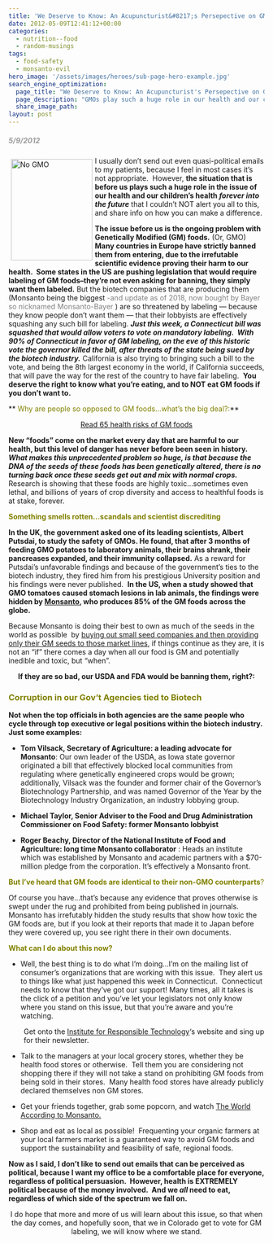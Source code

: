 ```yaml
---
title: 'We Deserve to Know: An Acupuncturist&#8217;s Persepective on GM Foods'
date: 2012-05-09T12:41:12+00:00
categories:
  - nutrition--food
  - random-musings
tags:
  - food-safety
  - monsanto-evil
hero_image: '/assets/images/heroes/sub-page-hero-example.jpg'
search_engine_optimization:
  page_title: "We Deserve to Know: An Acupuncturist's Persepective on GM Foods"
  page_description: "GMOs play such a huge role in our health and our children's health forever into the future, that as an acupuncturist, I can't stay quiet about this."
  share_image_path:
layout: post
---
```

<h5 style="text-align: left;">
  <span style="color: #999999;">5/9/2012</span>
</h5>

<p style="text-align: left;">
  <img src="https://origin.ih.constantcontact.com/fs085/1102844965003/img/109.jpg" alt="No GMO" width="160" height="199" align="left" border="0" hspace="5" vspace="5" />I usually don&#8217;t send out even quasi-political emails to my patients, because I feel in most cases it&#8217;s not appropriate.  However, <strong>the situation that is before us plays such a huge role in the issue of our health and our children&#8217;s health <em>forever into the future</em></strong> that I couldn&#8217;t NOT alert you all to this, and share info on how you can make a difference.
</p>

**The issue before us is the ongoing problem with Genetically Modified (GM) foods.** (Or, GMO) **Many countries in Europe have strictly banned them from entering, due to the irrefutable scientific evidence proving their harm to our health.  Some states in the US are pushing legislation that would require labeling of GM foods&#8211;they&#8217;re not even asking for banning, they simply want them labeled.** But the biotech companies that are producing them (Monsanto being the biggest <span style="color: #808080;">-and update as of 2018, now bought by Bayer so nicknamed Monsanto-Bayer </span>) are so threatened by labeling &#8212; because they know people don&#8217;t want them &#8212; that their lobbyists are effectively squashing any such bill for labeling. **_Just this week, a Connecticut bill was squashed that would allow voters to vote on mandatory labeling.  With 90% of Connecticut in favor of GM labeling, on the eve of this historic vote the governor killed the bill, after threats of the state being sued by the biotech industry._** California is also trying to bringing such a bill to the vote, and being the 8th largest economy in the world, if California succeeds, that will pave the way for the rest of the country to have fair labeling.  **You deserve the right to know what you&#8217;re eating, and to NOT eat GM foods if you don&#8217;t want to.**

** <span style="color: #808000;">Why are people so opposed to GM foods&#8230;what&#8217;s the big deal?:</span>** 

<p style="text-align: center;">
  <a href="https://responsibletechnology.org/gmo-education/65-health-risks-of-gm-foods/" target="_blank" rel="noopener">Read 65 health risks of GM foods</a>
</p>

<div>
</div>

<div>
  <strong>New &#8220;foods&#8221; come on the market every day that are harmful to our health, but this level of danger has never before been seen in history.  <em>What makes this unprecedented problem so huge, is that because the DNA of the seeds of these foods has been genetically altered, there is no turning back once these seeds get out and mix with normal crops.</em></strong> Research is showing that these foods are highly toxic&#8230;sometimes even lethal, and billions of years of crop diversity and access to healthful foods is at stake, forever.
</div>

<span style="color: #808000;"><strong>Something smells rotten&#8230;scandals and scientist discrediting<br /> </strong></span>

**In the UK, the government asked one of its leading scientists, Albert Putsdai, to study the safety of GMOs. He found, that after 3 months of feeding GMO potatoes to laboratory animals, their brains shrank, their pancreases expanded, and their immunity collapsed.** As a reward for Putsdai&#8217;s unfavorable findings and because of the government&#8217;s ties to the biotech industry, they fired him from his prestigious University position and his findings were never published.  **In the US, when a study showed that GMO tomatoes caused stomach lesions in lab animals, the findings were hidden by <a href="https://www.globalresearch.ca/the-complete-history-of-monsanto-the-worlds-most-evil-corporation/5387964" target="_blank" rel="noopener">Monsanto</a>, who produces 85% of the GM foods across the globe.**

Because Monsanto is doing their best to own as much of the seeds in the world as possible  by <a href="http://r20.rs6.net/tn.jsp?e=001dBFT-wSwqAE2e2RI2R6VrE8uVSuDzvp7Z4Cu_PTrkiQYI97t7Lr9MwcK4Lc-XNI6Vc8dRhOjFzauYZWVNx_Nb2tvFdEeLxBtJGPSzJExfsF4fANM3Jd0lPI2ZN2LkgVZHPikLDZv4Rw=" target="_blank" rel="noopener">buying out small seed companies and then providing only their GM seeds to those market lines</a>, if things continue as they are, it is not an &#8220;if&#8221; there comes a day when all our food is GM and potentially inedible and toxic, but &#8220;when&#8221;.

<p style="text-align: center;">
  <strong>If they are so bad, our USDA and FDA would be banning them, right?:</strong>
</p>

### 

### <span style="color: #808000;"><strong>Corruption in our Gov&#8217;t Agencies tied to Biotech</strong></span>

<div>
  <strong>Not when the top officials in both agencies are the same people who cycle through top executive or legal positions within the biotech industry.  Just some examples:<br /> </strong></p> 
  
  <ul>
    <li>
      <strong>Tom Vilsack, </strong><strong>Secretary of Agriculture</strong><strong>: a leading advocate for Monsanto</strong>: Our own leader of the USDA, as Iowa state governor originated a bill that effectively blocked local communities from regulating where genetically engineered crops would be grown; additionally, Vilsack was the founder and former chair of the Governor&#8217;s Biotechnology Partnership, and was named Governor of the Year by the <a>Biotechnology Industry Organization</a>, an industry <a>lobbying</a> group.
    </li>
  </ul>
</div>

  * **<a>Michael Taylor, Senior Adviser to the Food and Drug Administration Commissioner on Food Safety</a>: former Monsanto lobbyist**

  * **<a>Roger Beachy, Director of the National Institute of Food and Agriculture</a>: long time Monsanto collaborator** : Heads an institute which was established by Monsanto and academic partners with a $70-million pledge from the corporation. It&#8217;s effectively a Monsanto front.

<p style="text-align: left;">
  <span style="color: #808000;"><strong>But I&#8217;ve heard that GM foods are identical to their non-GMO counterparts</strong>?</span>
</p>

Of course you have&#8230;that&#8217;s because any evidence that proves otherwise is swept under the rug and prohibited from being published in journals. Monsanto has irrefutably hidden the study results that show how toxic the GM foods are, but if you look at their reports that made it to Japan before they were covered up, you see right there in their own documents.

<p style="text-align: left;">
  <span style="color: #808000;"><strong>What can I do about this now?</strong></span>
</p>

  * Well, the best thing is to do what I&#8217;m doing&#8230;I&#8217;m on the mailing list of consumer&#8217;s organizations that are working with this issue.  They alert us to things like what just happened this week in Connecticut.  Connecticut needs to know that they&#8217;ve got our support! Many times, all it takes is the click of a petition and you&#8217;ve let your legislators not only know where you stand on this issue, but that you&#8217;re aware and you&#8217;re watching.

<p style="padding-left: 30px;">
  Get onto the <a href="http://r20.rs6.net/tn.jsp?e=001dBFT-wSwqAE2e2RI2R6VrE8uVSuDzvp7Z4Cu_PTrkiQYI97t7Lr9MwcK4Lc-XNI6Vc8dRhOjFzbsv37XgmVq8Fmw-ueaw9jA92noveOpdoI6yIVhSU2Z-HSC4QnvEWTF" target="_blank" rel="noopener">Institute for Responsible Technology</a>&#8216;s website and sing up for their newsletter.
</p>

  * Talk to the managers at your local grocery stores, whether they be health food stores or otherwise.  Tell them you are considering not shopping there if they will not take a stand on prohibiting GM foods from being sold in their stores.  Many health food stores have already publicly declared themselves non GM stores.

  * Get your friends together, grab some popcorn, and watch <a href="http://r20.rs6.net/tn.jsp?e=001dBFT-wSwqAE2e2RI2R6VrE8uVSuDzvp7Z4Cu_PTrkiQYI97t7Lr9MwcK4Lc-XNI6Vc8dRhOjFzYkmidQtRveVFHzRrZAr_7TVHhfFpvxbjQimF-WQgMrluhFjQZRUMGO_AXNLpeqdKfpTp5XWT_ThRYWoPr_sAhJOj5_jjMAx2c=" target="_blank" rel="noopener">The World According to Monsanto.</a>

  * Shop and eat as local as possible!  Frequenting your organic farmers at your local farmers market is a guaranteed way to avoid GM foods and support the sustainability and feasibility of safe, regional foods.

**Now as I said, I don&#8217;t like to send out emails that can be perceived as political, because I want my office to be a comfortable place for everyone, regardless of political persuasion.  However, health is EXTREMELY political because of the money involved.  And we _all_ need to eat, regardless of which side of the spectrum we fall on.** 

<p style="text-align: center;">
  I do hope that more and more of us will learn about this issue, so that when the day comes, and hopefully soon, that we in Colorado get to vote for GM labeling, we will know where we stand.
</p>
